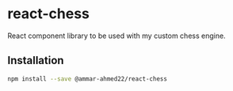 # react-chess
React component library to be used with my custom chess engine.

## Installation
```sh
npm install --save @ammar-ahmed22/react-chess
```